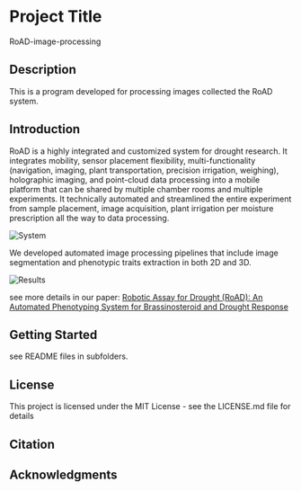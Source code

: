 # Project Title

RoAD-image-processing

## Description

This is a program developed for processing images collected the RoAD system.

## Introduction

RoAD is a highly integrated and customized system for drought research. It integrates mobility, sensor placement flexibility, multi-functionality (navigation, imaging, plant transportation, precision irrigation, weighing), holographic imaging, and point-cloud data processing into a mobile platform that can be shared by multiple chamber rooms and multiple experiments. It technically automated and streamlined the entire experiment from sample placement, image acquisition, plant irrigation per moisture prescription all the way to data processing.

![System](images/RoAD-system.png)

We developed automated image processing pipelines that include image segmentation and phenotypic traits extraction in both 2D and 3D.

![Results](images/Data-analysis.png)

see more details in our paper:
[Robotic Assay for Drought (RoAD): An Automated Phenotyping System for Brassinosteroid and Drought Response](https://www.biorxiv.org/content/10.1101/2020.06.01.128199v1.abstract)

## Getting Started

see README files in subfolders.

## License

This project is licensed under the MIT License - see the LICENSE.md file for details

## Citation

## Acknowledgments

